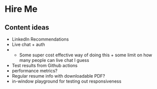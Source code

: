 # Hire Me

## Content ideas

- LinkedIn Recommendations
- Live chat + auth
- - Some super cost effective way of doing this + some limit on how many people can live chat I guess
- Test results from Github actions
- performance metrics?
- Regular resume info with downloadable PDF?
- in-window playground for testing out responsiveness
